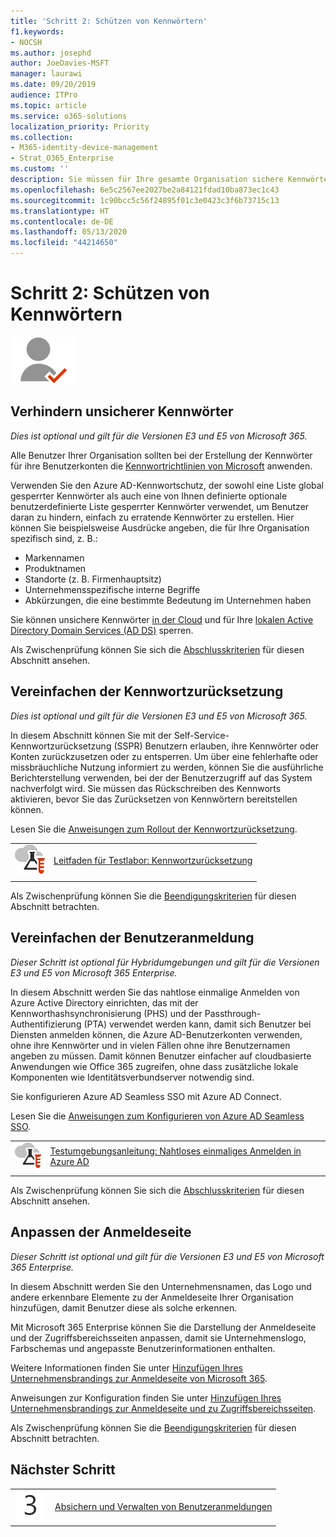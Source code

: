 ```yaml
---
title: 'Schritt 2: Schützen von Kennwörtern'
f1.keywords:
- NOCSH
ms.author: josephd
author: JoeDavies-MSFT
manager: laurawi
ms.date: 09/20/2019
audience: ITPro
ms.topic: article
ms.service: o365-solutions
localization_priority: Priority
ms.collection:
- M365-identity-device-management
- Strat_O365_Enterprise
ms.custom: ''
description: Sie müssen für Ihre gesamte Organisation sichere Kennwörter verwenden, und die Kennwortverwaltung einfach gestalten.
ms.openlocfilehash: 6e5c2567ee2027be2a84121fdad10ba873ec1c43
ms.sourcegitcommit: 1c90bcc5c56f24895f01c3e0423c3f6b73715c13
ms.translationtype: HT
ms.contentlocale: de-DE
ms.lasthandoff: 05/13/2020
ms.locfileid: "44214650"
---
```

# <a name="step-2-secure-your-passwords"></a>Schritt 2: Schützen von Kennwörtern

![Phase 2: Identität](../media/deploy-foundation-infrastructure/identity_icon-small.png)

<a name="identity-password-prot"></a>
## <a name="prevent-bad-passwords"></a>Verhindern unsicherer Kennwörter

*Dies ist optional und gilt für die Versionen E3 und E5 von Microsoft 365.*

Alle Benutzer Ihrer Organisation sollten bei der Erstellung der Kennwörter für ihre Benutzerkonten die [Kennwortrichtlinien von Microsoft](https://www.microsoft.com/research/publication/password-guidance) anwenden.

Verwenden Sie den Azure AD-Kennwortschutz, der sowohl eine Liste global gesperrter Kennwörter als auch eine von Ihnen definierte optionale benutzerdefinierte Liste gesperrter Kennwörter verwendet, um Benutzer daran zu hindern, einfach zu erratende Kennwörter zu erstellen. Hier können Sie beispielsweise Ausdrücke angeben, die für Ihre Organisation spezifisch sind, z. B.:

- Markennamen
- Produktnamen
- Standorte (z. B. Firmenhauptsitz)
- Unternehmensspezifische interne Begriffe
- Abkürzungen, die eine bestimmte Bedeutung im Unternehmen haben

Sie können unsichere Kennwörter [in der Cloud](https://docs.microsoft.com/azure/active-directory/authentication/concept-password-ban-bad) und für Ihre [lokalen Active Directory Domain Services (AD DS)](https://docs.microsoft.com/azure/active-directory/authentication/concept-password-ban-bad-on-premises) sperren.

Als Zwischenprüfung können Sie sich die [Abschlusskriterien](identity-exit-criteria.md#crit-password-prot) für diesen Abschnitt ansehen.

<a name="identity-pw-reset"></a>
## <a name="simplify-password-resets"></a>Vereinfachen der Kennwortzurücksetzung

*Dies ist optional und gilt für die Versionen E3 und E5 von Microsoft 365.*

In diesem Abschnitt können Sie mit der Self-Service-Kennwortzurücksetzung (SSPR) Benutzern erlauben, ihre Kennwörter oder Konten zurückzusetzen oder zu entsperren. Um über eine fehlerhafte oder missbräuchliche Nutzung informiert zu werden, können Sie die ausführliche Berichterstellung verwenden, bei der der Benutzerzugriff auf das System nachverfolgt wird. Sie müssen das Rückschreiben des Kennworts aktivieren, bevor Sie das Zurücksetzen von Kennwörtern bereitstellen können.

Lesen Sie die [Anweisungen zum Rollout der Kennwortzurücksetzung](https://docs.microsoft.com/azure/active-directory/authentication/howto-sspr-deployment).

|||
|:-------|:-----|
|![Testumgebungsanleitungen für die Microsoft-Cloud](../media/m365-enterprise-test-lab-guides/cloud-tlg-icon-small.png)| [Leitfaden für Testlabor: Kennwortzurücksetzung](password-reset-m365-ent-test-environment.md) |
|||

Als Zwischenprüfung können Sie die [Beendigungskriterien](identity-exit-criteria.md#crit-identity-pw-reset) für diesen Abschnitt betrachten.


<a name="identity-sso"></a>
## <a name="simplify-user-sign-in"></a>Vereinfachen der Benutzeranmeldung

*Dieser Schritt ist optional für Hybridumgebungen und gilt für die Versionen E3 und E5 von Microsoft 365 Enterprise.*

In diesem Abschnitt werden Sie das nahtlose einmalige Anmelden von Azure Active Directory einrichten, das mit der Kennworthashsynchronisierung (PHS) und der Passthrough-Authentifizierung (PTA) verwendet werden kann, damit sich Benutzer bei Diensten anmelden können, die Azure AD-Benutzerkonten verwenden, ohne ihre Kennwörter und in vielen Fällen ohne ihre Benutzernamen angeben zu müssen. Damit können Benutzer einfacher auf cloudbasierte Anwendungen wie Office 365 zugreifen, ohne dass zusätzliche lokale Komponenten wie Identitätsverbundserver notwendig sind.

Sie konfigurieren Azure AD Seamless SSO mit Azure AD Connect.

Lesen Sie die [Anweisungen zum Konfigurieren von Azure AD Seamless SSO](https://docs.microsoft.com/azure/active-directory/connect/active-directory-aadconnect-sso-quick-start).

|||
|:-------|:-----|
|![Testumgebungsanleitungen für die Microsoft-Cloud](../media/m365-enterprise-test-lab-guides/cloud-tlg-icon-small.png)| [Testumgebungsanleitung: Nahtloses einmaliges Anmelden in Azure AD](single-sign-on-m365-ent-test-environment.md) |
|||

Als Zwischenprüfung können Sie sich die [Abschlusskriterien](identity-exit-criteria.md#crit-identity-sso) für diesen Abschnitt ansehen.


<a name="identity-custom-sign-in"></a>
## <a name="customize-the-sign-in-page"></a>Anpassen der Anmeldeseite

*Dieser Schritt ist optional und gilt für die Versionen E3 und E5 von Microsoft 365 Enterprise.*

In diesem Abschnitt werden Sie den Unternehmensnamen, das Logo und andere erkennbare Elemente zu der Anmeldeseite Ihrer Organisation hinzufügen, damit Benutzer diese als solche erkennen. 

Mit Microsoft 365 Enterprise können Sie die Darstellung der Anmeldeseite und der Zugriffsbereichsseiten anpassen, damit sie Unternehmenslogo, Farbschemas und angepasste Benutzerinformationen enthalten. 

Weitere Informationen finden Sie unter [Hinzufügen Ihres Unternehmensbrandings zur Anmeldeseite von Microsoft 365](https://docs.microsoft.com/office365/admin/setup/customize-sign-in-page).

Anweisungen zur Konfiguration finden Sie unter [Hinzufügen Ihres Unternehmensbrandings zur Anmeldeseite und zu Zugriffsbereichsseiten](https://aka.ms/aadpaddbranding).

Als Zwischenprüfung können Sie die [Beendigungskriterien](identity-exit-criteria.md#crit-identity-custom-sign-in) für diesen Abschnitt betrachten.

## <a name="next-step"></a>Nächster Schritt

|||
|:-------|:-----|
|![Schritt 3](../media/stepnumbers/Step3.png)| [Absichern und Verwalten von Benutzeranmeldungen](identity-secure-user-sign-ins.md) |
